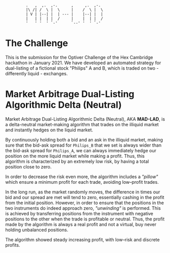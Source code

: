 
             .   ,  ,.  ,-.      ,     ,.  ,-.             
             |\ /| /  \ |  \     |    /  \ |  \            
             | V | |--| |  | --- |    |--| |  |            
             |   | |  | |  /     |    |  | |  /            
             '   ' '  ' `-'      `--' '  ' `-'             
# The Challenge

This is the submission for the Optiver Challenge of the Hex Cambridge hackathon in January 2021. 
We have developed an automated strategy for dual-listing of a fictional stock "Philips" A and B,
which is traded on two - differently liquid - exchanges.

# Market Arbitrage Dual-Listing Algorithmic Delta (Neutral) 

Market Arbitrage Dual-Listing Algorithmic Delta (Neutral), AKA **MAD-LAD**, is a 
delta-neutral market-making algorithm that trades on the illiquid market and 
instantly hedges on the liquid market.

By continuously holding both a bid and an ask in the illiquid market, making 
sure that the bid-ask spread for `Philips_B` that we set is always wider than the
bid-ask spread for `Philips_A`, we can always immediately hedge our position on 
the more liquid market while making a profit. Thus, this algorithm is characterized
by an extremely low risk, by having a total position close to zero.

In order to decrease the risk even more, the algorithm includes a *"pillow"* 
which ensure a minimum profit for each trade, avoiding low–profit trades.

In the long run, as the market randomly moves, the difference in times our 
bid and our spread are met will tend to zero, essentially cashing in the profit
from the initial position. However, in order to ensure that the positions in the
two instruments do indeed approach zero, *"unwinding"* is performed. This is achieved by
transferring positions from the instrument with negative positions to the other when 
the trade is profitable or neutral. Thus, the profit made by the algorithm is 
always a real profit and not a virtual, buy never holding unbalanced positions.

The algorithm showed steady increasing profit, with low–risk and discrete profits. 

